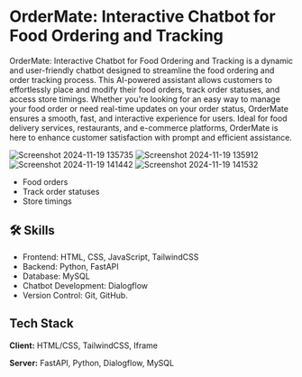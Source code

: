 # OrderMate: Interactive Chatbot for Food Ordering and Tracking
OrderMate: Interactive Chatbot for Food Ordering and Tracking is a dynamic and user-friendly chatbot designed to streamline the food ordering and order tracking process. This AI-powered assistant allows customers to effortlessly place and modify their food orders, track order statuses, and access store timings. Whether you're looking for an easy way to manage your food order or need real-time updates on your order status, OrderMate ensures a smooth, fast, and interactive experience for users. Ideal for food delivery services, restaurants, and e-commerce platforms, OrderMate is here to enhance customer satisfaction with prompt and efficient assistance.

![Screenshot 2024-11-19 135735](https://github.com/user-attachments/assets/5c2611a3-6b16-4951-88a4-1f7ada853030)
![Screenshot 2024-11-19 135912](https://github.com/user-attachments/assets/2dd480c0-4385-4cce-acba-4f0f1909b40d)
![Screenshot 2024-11-19 141442](https://github.com/user-attachments/assets/d87cb44f-76fe-4f19-84ad-1bceefd3871e)
![Screenshot 2024-11-19 141532](https://github.com/user-attachments/assets/b9379cf2-aa69-4dd8-be8b-cb1773df61d9)


- Food orders
- Track order statuses
- Store timings

## 🛠 Skills
- Frontend: HTML, CSS, JavaScript, TailwindCSS
- Backend: Python, FastAPI
- Database: MySQL
- Chatbot Development: Dialogflow
- Version Control: Git, GitHub.

## Tech Stack

**Client:** HTML/CSS, TailwindCSS, Iframe

**Server:** FastAPI, Python, Dialogflow, MySQL


